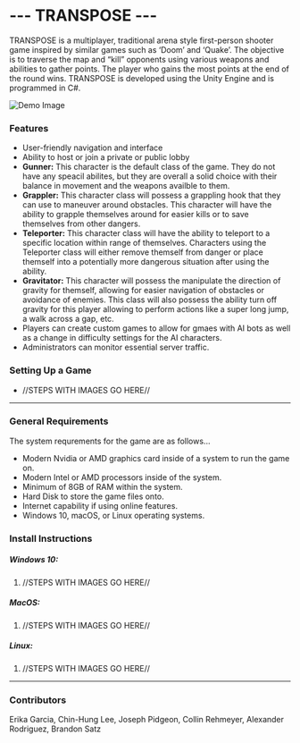 # --- TRANSPOSE ---
TRANSPOSE is a multiplayer,  traditional arena style first-person shooter game inspired by similar games such as ‘Doom’ and ‘Quake’. The objective is to traverse the map and “kill” opponents using various weapons and abilities to gather points. The player who gains the most points at the end of the round wins. TRANSPOSE is developed using the Unity Engine and is programmed in C#.

![Demo Image](readme_image1.png)

### Features
- User-friendly navigation and interface
- Ability to host or join a private or public lobby
- **Gunner:** This character is the default class of the game. They do not have any speacil abilites, but they are overall a solid choice with their balance in movement and the weapons availble to them.
- **Grappler:** This character class will possess a grappling hook that they can use to maneuver around obstacles. This character will have the ability to grapple themselves around for easier kills or to save themselves from other dangers.
- **Teleporter:** This character class will have the ability to teleport to a specific location within range of themselves. Characters using the Teleporter class will either remove themself from danger or place themself into a potentially more dangerous situation after using the ability.
- **Gravitator:** This character will possess the manipulate the direction of gravity for themself, allowing for easier navigation of obstacles or avoidance of enemies. This class will also possess the ability turn off gravity for this player allowing to perform actions like a super long jump, a walk across a gap, etc.
- Players can create custom games to allow for gmaes with AI bots as well as a change in difficulty settings for the AI characters.
- Administrators can monitor essential server traffic.

### Setting Up a Game
- //STEPS WITH IMAGES GO HERE//

---

### General Requirements
The system requrements for the game are as follows...
- Modern Nvidia or AMD graphics card inside of a system to run the game on.
- Modern Intel or AMD processors inside of the system.
- Minimum of 8GB of RAM within the system.
- Hard Disk to store the game files onto.
- Internet capability if using online features.
- Windows 10, macOS, or Linux operating systems.

### Install Instructions
##### Windows 10:
1. //STEPS WITH IMAGES GO HERE//
##### MacOS:
1. //STEPS WITH IMAGES GO HERE//
##### Linux:
1. //STEPS WITH IMAGES GO HERE//

---

### Contributors
Erika Garcia, Chin-Hung Lee, Joseph Pidgeon, Collin Rehmeyer, Alexander Rodriguez, Brandon Satz